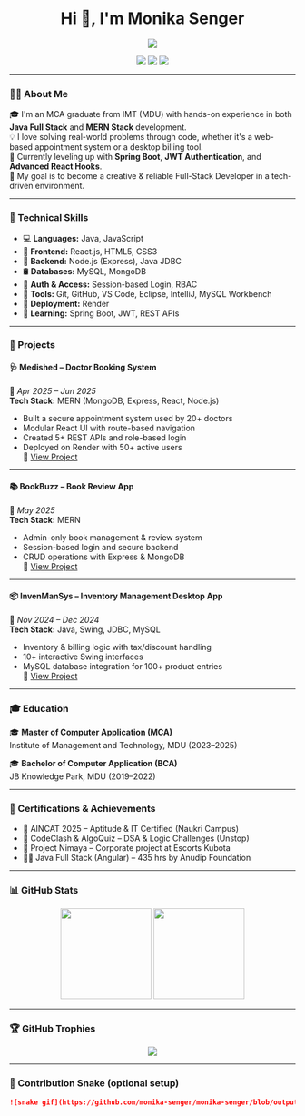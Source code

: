 <!-- Monika Senger - GitHub Profile README -->

<h1 align="center">Hi 👋, I'm Monika Senger</h1>

<p align="center">
  <img src="https://readme-typing-svg.demolab.com?lines=MCA+Graduate+%7C+Java+%26+MERN+Stack+Developer;Building+Real-World+Projects;Learning+Spring+Boot+%26+React;&center=true&width=500&height=50&color=F76C6C&size=22" />
</p>

<p align="center">
  <a href="mailto:msenger054@gmail.com"><img src="https://img.shields.io/badge/Gmail-D14836?style=for-the-badge&logo=gmail&logoColor=white" /></a>
  <a href="https://www.linkedin.com/in/monikasenger/"><img src="https://img.shields.io/badge/LinkedIn-0A66C2?style=for-the-badge&logo=linkedin&logoColor=white" /></a>
  <a href="https://github.com/monika-senger"><img src="https://img.shields.io/badge/GitHub-181717?style=for-the-badge&logo=github&logoColor=white" /></a>
</p>

---

### 👩‍💻 About Me

🎓 I'm an MCA graduate from IMT (MDU) with hands-on experience in both **Java Full Stack** and **MERN Stack** development.  
💡 I love solving real-world problems through code, whether it's a web-based appointment system or a desktop billing tool.  
🧠 Currently leveling up with **Spring Boot**, **JWT Authentication**, and **Advanced React Hooks**.  
🎯 My goal is to become a creative & reliable Full-Stack Developer in a tech-driven environment.

---

### 🚀 Technical Skills

- 💻 **Languages:** Java, JavaScript  
- 🧩 **Frontend:** React.js, HTML5, CSS3  
- 🔧 **Backend:** Node.js (Express), Java JDBC  
- 🛢️ **Databases:** MySQL, MongoDB  
- 🔐 **Auth & Access:** Session-based Login, RBAC  
- 🔄 **Tools:** Git, GitHub, VS Code, Eclipse, IntelliJ, MySQL Workbench  
- 🚀 **Deployment:** Render  
- 🌱 **Learning:** Spring Boot, JWT, REST APIs

---

### 💼 Projects

#### 🩺 Medished – Doctor Booking System  
📅 *Apr 2025 – Jun 2025*  
**Tech Stack:** MERN (MongoDB, Express, React, Node.js)  
- Built a secure appointment system used by 20+ doctors  
- Modular React UI with route-based navigation  
- Created 5+ REST APIs and role-based login  
- Deployed on Render with 50+ active users  
🔗 [View Project](#)

---

#### 📚 BookBuzz – Book Review App  
📅 *May 2025*  
**Tech Stack:** MERN  
- Admin-only book management & review system  
- Session-based login and secure backend  
- CRUD operations with Express & MongoDB  
🔗 [View Project](#)

---

#### 📦 InvenManSys – Inventory Management Desktop App  
📅 *Nov 2024 – Dec 2024*  
**Tech Stack:** Java, Swing, JDBC, MySQL  
- Inventory & billing logic with tax/discount handling  
- 10+ interactive Swing interfaces  
- MySQL database integration for 100+ product entries  
🔗 [View Project](#)

---

### 🎓 Education

🎓 **Master of Computer Application (MCA)**  
Institute of Management and Technology, MDU (2023–2025)  

🎓 **Bachelor of Computer Application (BCA)**  
JB Knowledge Park, MDU (2019–2022)

---

### 🏅 Certifications & Achievements

- 🧠 AINCAT 2025 – Aptitude & IT Certified (Naukri Campus)  
- 🧩 CodeClash & AlgoQuiz – DSA & Logic Challenges (Unstop)  
- 🧪 Project Nimaya – Corporate project at Escorts Kubota  
- 👩‍💻 Java Full Stack (Angular) – 435 hrs by Anudip Foundation

---

### 📊 GitHub Stats

<p align="center">
  <img src="https://github-readme-stats.vercel.app/api?username=monikasenger&show_icons=true&theme=gruvbox" height="160" />
  <img src="https://github-readme-stats.vercel.app/api/top-langs/?username=monikasenger&layout=compact&theme=gruvbox" height="160" />
</p>


---

### 🏆 GitHub Trophies

<p align="center">
  <img src="https://github-profile-trophy.vercel.app/?username=monika-senger&theme=monokai&row=1&no-bg=true&no-frame=true" />
</p>

---

### 🔁 Contribution Snake (optional setup)

```markdown
![snake gif](https://github.com/monika-senger/monika-senger/blob/output/github-contribution-grid-snake.svg)

